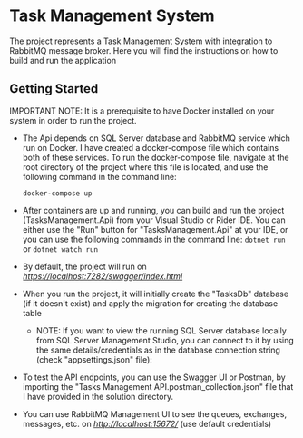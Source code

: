 # Task Management System

The project represents a Task Management System with integration to RabbitMQ message broker. Here you will find the instructions on how to build and run the application

## Getting Started

IMPORTANT NOTE: It is a prerequisite to have Docker installed on your system in order to run the project.

- The Api depends on SQL Server database and RabbitMQ service which run on Docker. I have created a docker-compose file which contains both of these services.
  To run the docker-compose file, navigate at the root directory of the project where this file is located, and use the following command in the command line:

  ` docker-compose up `

- After containers are up and running, you can build and run the project (TasksManagement.Api) from your Visual Studio or Rider IDE. You can either use the "Run" button for "TasksManagement.Api" at your IDE, or you can use the following commands in the command line:  ` dotnet run `  or  ` dotnet watch run `

- By default, the project will run on [*https://localhost:7282/swagger/index.html*](https://localhost:7282/swagger/index.html)
- When you run the project, it will initially create the "TasksDb" database (if it doesn't exist) and apply the migration for creating the database table

     - NOTE: If you want to view the running SQL Server database locally from SQL Server Management Studio, you can connect to it by using the same details/credentials
        as in the database connection string (check "appsettings.json" file):

- To test the API endpoints, you can use the Swagger UI or Postman, by importing the "Tasks Management API.postman_collection.json" file that I have provided in the solution directory.

- You can use RabbitMQ Management UI to see the queues, exchanges, messages, etc. on [*http://localhost:15672/*](http://localhost:15672/) (use default credentials)